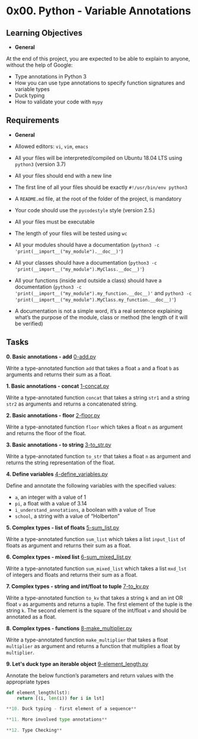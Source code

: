 # 0x00. Python - Variable Annotations

## Learning Objectives

* **General**

At the end of this project, you are expected to be able to explain to anyone, without the help of Google:

* Type annotations in Python 3
* How you can use type annotations to specify function signatures and variable types
* Duck typing
* How to validate your code with `mypy`


## Requirements

* **General**

* Allowed editors: `vi`, `vim`, `emacs`
* All your files will be interpreted/compiled on Ubuntu 18.04 LTS using `python3` (version 3.7)
* All your files should end with a new line
* The first line of all your files should be exactly `#!/usr/bin/env python3`
* A `README.md` file, at the root of the folder of the project, is mandatory
* Your code should use the `pycodestyle` style (version 2.5.)
* All your files must be executable
* The length of your files will be tested using `wc`
* All your modules should have a documentation (`python3 -c 'print(__import__("my_module").__doc__)'`)
* All your classes should have a documentation (`python3 -c 'print(__import__("my_module").MyClass.__doc__)'`)
* All your functions (inside and outside a class) should have a documentation (`python3 -c 'print(__import__("my_module").my_function.__doc__)'` and `python3 -c 'print(__import__("my_module").MyClass.my_function.__doc__)'`)
* A documentation is not a simple word, it’s a real sentence explaining what’s the purpose of the module, class or method (the length of it will be verified)


## Tasks

**0. Basic annotations - add**
[0-add.py](./0-add.py)

Write a type-annotated function `add` that takes a float `a` and a float `b` as arguments and returns their sum as a float.

**1. Basic annotations - concat**
[1-concat.py](./1-concat.py)

Write a type-annotated function `concat` that takes a string `str1` and a string `str2` as arguments and returns a concatenated string.

**2. Basic annotations - floor**
[2-floor.py](./2-floor.py)

Write a type-annotated function `floor` which takes a float `n` as argument and returns the floor of the float.

**3. Basic annotations - to string**
[3-to_str.py](./3-to_str.py)

Write a type-annotated function `to_str` that takes a float `n` as argument and returns the string representation of the float.

**4. Define variables**
[4-define_variables.py](./4-define_variables.py)

Define and annotate the following variables with the specified values:

* `a`, an integer with a value of 1
* `pi`, a float with a value of 3.14
* `i_understand_annotations`, a boolean with a value of True
* `school`, a string with a value of “Holberton”

**5. Complex types - list of floats**
[5-sum_list.py](./5-sum_list.py)

Write a type-annotated function `sum_list` which takes a list `input_list` of floats as argument and returns their sum as a float.

**6. Complex types - mixed list**
[6-sum_mixed_list.py](./6-sum_mixed_list.py)

Write a type-annotated function `sum_mixed_list` which takes a list `mxd_lst` of integers and floats and returns their sum as a float.

**7. Complex types - string and int/float to tuple**
[7-to_kv.py](./7-to_kv.py)

Write a type-annotated function `to_kv` that takes a string `k` and an int OR float `v` as arguments and returns a tuple. The first element of the tuple is the string `k`. The second element is the square of the int/float `v` and should be annotated as a float.

**8. Complex types - functions**
[8-make_multiplier.py](./8-make_multiplier.py)

Write a type-annotated function `make_multiplier` that takes a float `multiplier` as argument and returns a function that multiplies a float by `multiplier`.

**9. Let's duck type an iterable object**
[9-element_length.py](./9-element_length.py)

Annotate the below function’s parameters and return values with the appropriate types

```python
def element_length(lst):
    return [(i, len(i)) for i in lst]

**10. Duck typing - first element of a sequence**

**11. More involved type annotations**

**12. Type Checking**